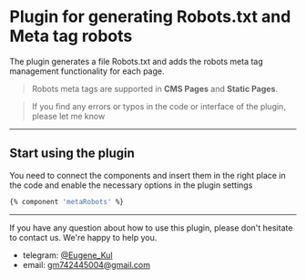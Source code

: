 # Plugin for generating Robots.txt and Meta tag robots

The plugin generates a file Robots.txt and adds the robots meta tag management functionality for each page.

> Robots meta tags are supported in **CMS Pages** and **Static Pages**.

> If you find any errors or typos in the code or interface of the plugin, please let me know

---

## Start using the plugin

You need to connect the components and insert them in the right place in the code and enable the necessary options in the plugin settings

```bash
{% component 'metaRobots' %}
```

---

If you have any question about how to use this plugin, please don't hesitate to contact us. We're happy to help you.
- telegram: [@Eugene_Kul](https://t.me/eugene_kul)
- email: [gm742445004@gmail.com](mailto:admin@cloudhadoop.com)
